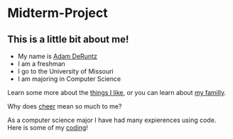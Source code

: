 # Midterm-Project
## This is a little bit about me!
- My name is [Adam DeRuntz](https://i.ytimg.com/vi/ZmGvcqQ3lC8/mqdefault.jpg)
- I am a freshman 
- I go to the University of Missouri
- I am majoring in Computer Science 

Learn some more about the [things I like](Things-I-Like.md), or you can learn about [my familly](My-Family.md).

Why does [cheer](Cheer.md) mean so much to me?

As a computer science major I have had many expierences using code. 
Here is some of my [coding](Code.md)!
